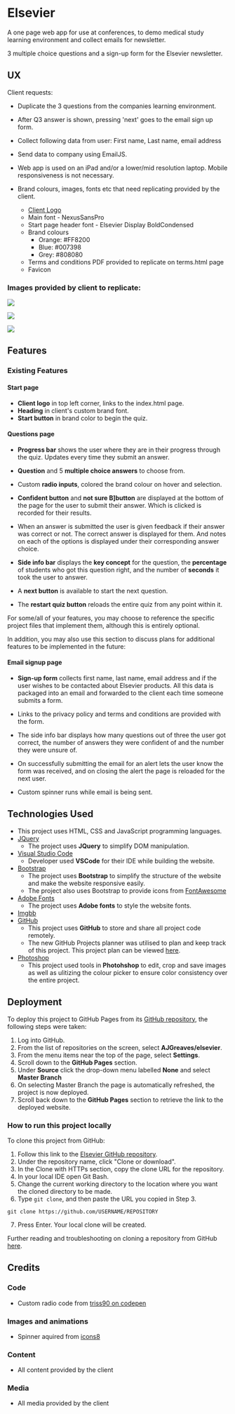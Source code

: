 # Elsevier

A one page web app for use at conferences, to demo medical study learning environment and collect emails for newsletter.

3 multiple choice questions and a sign-up form for the Elsevier newsletter.
 
## UX
 
Client requests: 
- Duplicate the 3 questions from the companies learning environment.

- After Q3 answer is shown, pressing 'next' goes to the email sign up form.

- Collect following data from user: First name, Last name, email address

- Send data to company using EmailJS.

- Web app is used on an iPad and/or a lower/mid resolution laptop. Mobile responsiveness is not necessary.

- Brand colours, images, fonts etc that need replicating provided by the client.
    - [Client Logo](assets/img/elsevier_logo.png)
    - Main font - NexusSansPro
    - Start page header font - Elsevier Display BoldCondensed
    - Brand colours
        - Orange: #FF8200
        - Blue: #007398
        - Grey: #808080
    - Terms and conditions PDF provided to replicate on terms.html page
    - Favicon
    
### Images provided by client to replicate: 

![](https://i.ibb.co/njW7WKS/Clipboard01.jpg)

![](https://i.ibb.co/4ZnfZVx/Clipboard02.jpg)

![](https://i.ibb.co/Kjvd8S4/Clipboard03.jpg)

## Features
 
### Existing Features

#### Start page
- **Client logo** in top left corner, links to the index.html page.
- **Heading** in client's custom brand font.
- **Start button** in brand color to begin the quiz.

#### Questions page

- **Progress bar** shows the user where they are in their progress through the quiz. Updates every time they submit an answer.

- **Question** and 5 **multiple choice answers** to choose from.

- Custom **radio inputs**, colored the brand colour on hover and selection. 

- **Confident button** and **not sure B]button** are displayed at the bottom of the page for the user to submit their answer. Which is clicked is recorded for their results.

- When an answer is submitted the user is given feedback if their answer was correct or not. The correct answer is displayed for them. And notes on each of the options is displayed under their corresponding answer choice.

- **Side info bar** displays the **key concept** for the question, the **percentage** of students who got this question right, and the number of **seconds** it took the user to answer. 

- A **next button** is available to start the next question.

- The **restart quiz button** reloads the entire quiz from any point within it. 

For some/all of your features, you may choose to reference the specific project files that implement them, although this is entirely optional.

In addition, you may also use this section to discuss plans for additional features to be implemented in the future:

#### Email signup page

- **Sign-up form** collects first name, last name, email address and if the user wishes to be contacted about Elsevier products. All this data is packaged into an email and forwarded to the client each time someone submits a form.

- Links to the privacy policy and terms and conditions are provided with the form. 

- The side info bar displays how many questions out of three the user got correct, the number of answers they were confident of and the number they were unsure of.

- On successfully submitting the email for an alert lets the user know the form was received, and on closing the alert the page is reloaded for the next user. 

- Custom spinner runs while email is being sent.

## Technologies Used

- This project uses HTML, CSS and JavaScript programming languages.
- [JQuery](https://jquery.com)
    - The project uses **JQuery** to simplify DOM manipulation.
- [Visual Studio Code](https://code.visualstudio.com/) 
    - Developer used **VSCode** for their IDE while building the website.
- [Bootstrap](https://www.bootstrapcdn.com/)
    - The project uses **Bootstrap** to simplify the structure of the website and make the website responsive easily.
    - The project also uses Bootstrap to provide icons from [FontAwesome](https://www.bootstrapcdn.com/fontawesome/)
- [Adobe Fonts](https://fonts.adobe.com/fonts)
    - The project uses **Adobe fonts** to style the website fonts.
- [Imgbb](https://imgbb.com)
- [GitHub](https://github.com/)
    - This project uses **GitHub** to store and share all project code remotely. 
    - The new GitHub Projects planner was utilised to plan and keep track of this project. This project plan can be viewed [here](https://github.com/AJGreaves/picflip/projects/1).
- [Photoshop](www.adobe.com/Photoshop)
    - This project used tools in **Photohshop** to edit, crop and save images as well as ulitizing the colour picker to ensure color consistency over the entire project.

## Deployment

To deploy this project to GitHub Pages from its [GitHub repository](https://github.com/AJGreaves/elsevier), the following steps were taken: 
1. Log into GitHub. 
2. From the list of repositories on the screen, select **AJGreaves/elsevier**.
3. From the menu items near the top of the page, select **Settings**.
4. Scroll down to the **GitHub Pages** section.
5. Under **Source** click the drop-down menu labelled **None** and select **Master Branch**
6. On selecting Master Branch the page is automatically refreshed, the project is now deployed. 
7. Scroll back down to the **GitHub Pages** section to retrieve the link to the deployed website.

### How to run this project locally

To clone this project from GitHub:
1. Follow this link to the [Elsevier GitHub repository](https://github.com/AJGreaves/elsevier).
2. Under the repository name, click "Clone or download".
3. In the Clone with HTTPs section, copy the clone URL for the repository. 
4. In your local IDE open Git Bash.
5. Change the current working directory to the location where you want the cloned directory to be made.
6. Type ```git clone```, and then paste the URL you copied in Step 3.
```console
git clone https://github.com/USERNAME/REPOSITORY
```
7. Press Enter. Your local clone will be created.

Further reading and troubleshooting on cloning a repository from GitHub [here](https://help.github.com/en/articles/cloning-a-repository).

## Credits

### Code
- Custom radio code from [triss90 on codepen](https://codepen.io/triss90/pen/XNEdRe/)

### Images and animations
- Spinner aquired from [icons8](https://icons8.com/preloaders/en/circular)

### Content
- All content provided by the client

### Media
- All media provided by the client
